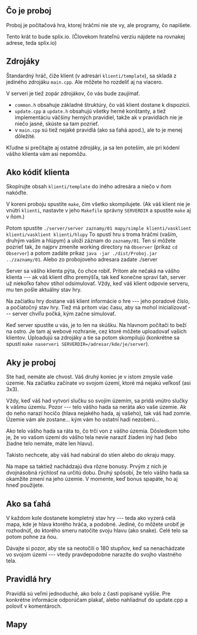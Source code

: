 
Čo je proboj
------------

Proboj je počítačová hra, ktorej hráčmi nie ste vy, ale programy, čo napíšete.

Tento krát to bude splix.io. (Človekom hrateľnú verziu nájdete na
rovnakej adrese, teda splix.io)


Zdrojáky
--------

Štandardný hráč, čiže klient (v adresári `klienti/template`), sa skladá z jediného
zdrojáku `main.cpp`. Ale môžete ho rozdeliť aj na viacero.

V serveri je tiež zopár zdrojákov, čo vás bude zaujímať.

- `common.h` obsahuje základné štruktúry, čo váš klient dostane k dispozícii.
- `update.cpp` a `update.h` obsahujú všetky herné konštanty, a tiež
  implementáciu väčšiny herných pravidiel, takže ak v pravidlách nie je niečo
  jasné, skúste sa tam pozrieť.
- v `main.cpp` sú tiež nejaké pravidlá (ako sa ťahá apod.), ale to je menej
  dôležité.

Kľudne si prečítajte aj ostatné zdrojáky, ja sa len poteším, ale pri kódení
vášho klienta vám asi nepomôžu.

Ako kódiť klienta
-----------------

Skopírujte obsah `klienti/template` do iného adresára a niečo v ňom nakóďte.

V koreni proboju spustite `make`, čím všetko skompilujete. (Ak váš klient nie je
vnútri `klienti`, nastavte v jeho `Makefile` správny `SERVERDIR` a spustite
`make` aj v ňom.)

Potom spustite `./server/server zaznamy/01 mapy/simple klienti/vasklient
klienti/vasklient klienti/hlupy` To spustí hru s troma hráčmi (vaším, druhým
vaším a hlúpym) a uloží záznam do `zaznamy/01`. Ten si môžete pozrieť tak,
že najprv zmeníte working directory na `Observer` (príkaz `cd Observer`)
a potom zadáte príkaz `java -jar ./dist/Proboj.jar ../zaznamy/01`.
Alebo zo probojoveho adresara zadate ./server

Server sa vášho klienta pýta, čo chce robiť. Pritom ale nečaká na vášho
klienta --- ak váš klient dlho premýšľa, tak keď konečne spraví ťah,
server už niekoľko ťahov stihol odsimulovať. Vždy, keď váš klient
odpovie serveru, mu ten pošle aktuálny stav hry.

Na začiatku hry dostane váš klient informácie o hre --- jeho poradové číslo,
a počiatočný stav hry. Tiež má pritom viac času, aby sa mohol
inicializovať --- server chvíľu počká, kým začne simulovať.

Keď server spustíte u vás, je to len na skúšku. Na hlavnom počítači to beží na
ostro. Je tam aj webové rozhranie, cez ktoré môžete uploadovať vašich klientov.
Uploadujú sa zdrojáky a tie sa potom skompilujú (konkrétne sa spustí `make
naserveri SERVERDIR=/adresar/kde/je/server`).


Aky je proboj
-------------

Ste had, nemáte ale chvost. Váš druhý koniec je v istom zmysle vaše územie.
Na začiatku začínate vo svojom území, ktoré má nejakú veľkosť (asi 3x3).

Vždy, keď váš had vytvorí slučku so svojím územím, sa pridá vnútro slučky
k vášmu územiu. Pozor --- telo vášho hada sa neráta ako vaše územie.
Ak do neho narazí hocičo (hlava nejakého hada, aj vašeho), tak váš had
zomrie. Územie vám ale zostane... kým vám ho ostatní hadi nezoberú...

Ako telo vášho hada sa ráta to, čo trčí von z vášho územia. Dôsledkom
toho je, že vo vašom území do vášho tela nevie naraziť žiaden iný had
(lebo žiadne telo nemáte, máte len hlavu).

Takisto nechcete, aby váš had nabúral do stien alebo do okraju mapy.

Na mape sa taktiež nachádzajú dva rôzne bonusy. Prvým z nich je
dvojnásobná rýchlosť na určitú dobu. Druhý spôsobí, že telo vášho
hada sa okamžite zmení na jeho územie. V momente, keď bonus spapáte,
ho aj hneď použijete.

Ako sa ťahá
-----------

V každom kole dostanete kompletný stav hry --- teda ako vyzerá celá
mapa, kde je hlava ktorého hráča, a podobné. Jediné, čo môžete urobiť
je rozhodnúť, do ktorého smeru natočíte svoju hlavu (ako snake).
Celé telo sa potom pohne za ňou.

Dávajte si pozor, aby ste sa neotočili o 180 stupňov, keď sa nenachádzate
vo svojom území --- vtedy pravdepodobne narazíte do svojho vlastného tela.

Pravidlá hry
------------

Pravidlá sú veľmi jednoduché, ako bolo z časti popísané vyššie. Pre
konkrétne informácie odporúčam plakať, alebo nahliadnuť do update.cpp
a poloviť v komentároch.

Mapy
----


